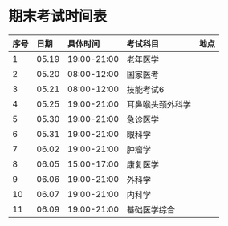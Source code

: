 # 期末考试时间表
|序号|日期|具体时间|考试科目|地点|
|:---|:---|:---|:---|:---|
|1|05.19|19:00-21:00|老年医学||
|2|05.20|08:00-12:00|国家医考||
|3|05.21|08:00-12:00|技能考试6||
|4|05.25|19:00-21:00|耳鼻喉头颈外科学||
|5|05.30|19:00-21:00|急诊医学||
|6|05.31|19:00-21:00|眼科学||
|7|06.02|19:00-21:00|肿瘤学||
|8|06.05|15:00-17:00|康复医学||
|9|06.06|19:00-21:00|外科学||
|10|06.07|19:00-21:00|内科学||
|11|06.09|19:00-21:00|基础医学综合||
